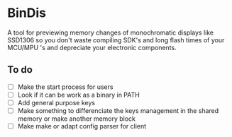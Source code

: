 # BinDis
A tool for previewing memory changes of monochromatic displays like SSD1306 so you don't waste compiling SDK's and long flash times of your MCU/MPU 's and depreciate your electronic components.

## To do
- [ ] Make the start process for users
- [ ] Look if it can be work as a binary in PATH
- [ ] Add general purpose keys
- [ ] Make something to differenciate the keys management in the shared memory or make another memory block
- [ ] Make make or adapt config parser for client
